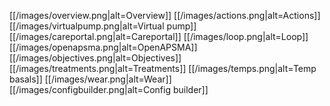 [[/images/overview.png|alt=Overview]]
[[/images/actions.png|alt=Actions]]
[[/images/virtualpump.png|alt=Virtual pump]]
[[/images/careportal.png|alt=Careportal]]
[[/images/loop.png|alt=Loop]]
[[/images/openapsma.png|alt=OpenAPSMA]]
[[/images/objectives.png|alt=Objectives]]
[[/images/treatments.png|alt=Treatments]]
[[/images/temps.png|alt=Temp basals]]
[[/images/wear.png|alt=Wear]]
[[/images/configbuilder.png|alt=Config builder]]